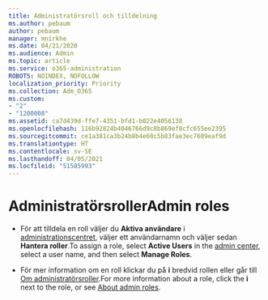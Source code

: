 ```yaml
---
title: Administratörsroll och tilldelning
ms.author: pebaum
author: pebaum
manager: mnirkhe
ms.date: 04/21/2020
ms.audience: Admin
ms.topic: article
ms.service: o365-administration
ROBOTS: NOINDEX, NOFOLLOW
localization_priority: Priority
ms.collection: Adm_O365
ms.custom:
- "2"
- "1200008"
ms.assetid: ca7d439d-ffe7-4351-bfd1-b022e4056138
ms.openlocfilehash: 116b92824b4046766d9c8b869ef0cfc655ee2395
ms.sourcegitcommit: ce1a381ca3b24b8b4e60c5b83fae3ec7609eaf9d
ms.translationtype: HT
ms.contentlocale: sv-SE
ms.lasthandoff: 04/05/2021
ms.locfileid: "51585993"
---
```

# <a name="admin-roles"></a><span data-ttu-id="29483-102">Administratörsroller</span><span class="sxs-lookup"><span data-stu-id="29483-102">Admin roles</span></span>

- <span data-ttu-id="29483-103">För att tilldela en roll väljer du **Aktiva användare** i [administrationscentret](https://admin.microsoft.com/Adminportal/Home#/users), väljer ett användarnamn och väljer sedan  **Hantera roller**.</span><span class="sxs-lookup"><span data-stu-id="29483-103">To assign a role, select **Active Users** in the [admin center](https://admin.microsoft.com/Adminportal/Home#/users), select a user name, and then select  **Manage Roles**.</span></span>

- <span data-ttu-id="29483-104">För mer information om en roll klickar du på **i** bredvid rollen eller går till [Om administratörsroller](https://docs.microsoft.com/microsoft-365/admin/add-users/about-admin-roles).</span><span class="sxs-lookup"><span data-stu-id="29483-104">For more information about a role, click the **i** next to the role, or see [About admin roles](https://docs.microsoft.com/microsoft-365/admin/add-users/about-admin-roles).</span></span>